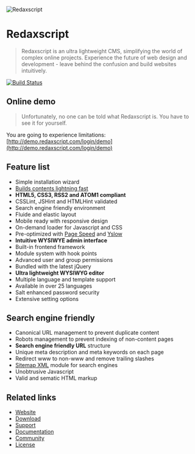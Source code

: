 ![Redaxscript](https://rawgithub.com/redaxmedia/media/master/svg/redaxscript.svg)


Redaxscript
===========

> Redaxscript is an ultra lightweight CMS, simplifying the world of complex online projects.
Experience the future of web design and development - leave behind the confusion and build websites intuitively.

[![Build Status](https://travis-ci.org/redaxmedia/redaxscript.png?branch=master)](https://travis-ci.org/redaxmedia/redaxscript)


Online demo
-----------

> Unfortunately, no one can be told what Redaxscript is.
You have to see it for yourself.

You are going to experience limitations: [http://demo.redaxscript.com/login/demo](http://demo.redaxscript.com/login/demo)


Feature list
------------

* Simple installation wizard
* [Builds contents lightning fast](http://redaxscript.com/general/benchmark/page-load-time)
* **HTML5, CSS3, RSS2 and ATOM1 compliant**
* CSSLint, JSHint and HTMLHint validated
* Search engine friendly environment
* Fluide and elastic layout
* Mobile ready with responsive design
* On-demand loader for Javascript and CSS
* Pre-optimized with [Page Speed](http://redaxscript.com/general/benchmark/google-page-speed) and [Yslow](http://redaxscript.com/general/benchmark/yahoo-yslow)
* **Intuitive WYSIWYE admin interface**
* Built-in frontend framework
* Module system with hook points
* Advanced user and group permissions
* Bundled with the latest jQuery
* **Ultra lightweight WYSIWYG editor**
* Multiple language and template support
* Available in over 25 languages
* Salt enhanced password security
* Extensive setting options


Search engine friendly
----------------------

* Canonical URL management to prevent duplicate content
* Robots management to prevent indexing of non-content pages
* **Search engine friendly URL** structure
* Unique meta description and meta keywords on each page
* Redirect www to non-www and remove trailing slashes
* [Sitemap XML](http://redaxscript.com/download/modules/sitemap-xml-module) module for search engines
* Unobtrusive Javascript
* Valid and sematic HTML markup


Related links
-------------

* [Website](http://redaxscript.com)
* [Download](http://redaxscript.com/download)
* [Support](http://redaxscript.com/support)
* [Documentation](http://redaxscript.com/develop/documentation)
* [Community](http://redaxscript.com/community)
* [License](http://redaxscript.com/general/about/license)
